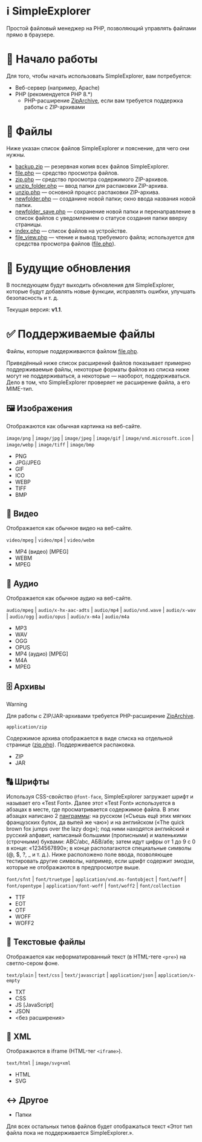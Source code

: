 # ℹ️ SimpleExplorer
Простой файловый менеджер на PHP, позволяющий управлять файлами прямо в браузере.

# 🧭 Начало работы

Для того, чтобы начать использовать SimpleExplorer, вам потребуется:

* Веб-сервер (например, Apache)
* PHP (рекомендуется PHP 8.*)
    * PHP-расширение [ZipArchive](https://www.php.net/manual/ru/book.zip.php), если вам требуется поддержка работы с ZIP-архивами

# 📁 Файлы

Ниже указан список файлов SimpleExplorer и пояснение, для чего они нужны.

* [backup.zip](backup.zip) — резервная копия всех файлов SimpleExplorer.
* [file.php](file.php) — средство просмотра файлов.
* [zip.php](zip.php) — средство просмотра содержимого ZIP-архивов.
* [unzip_folder.php](unzip_folder.php) — ввод папки для распаковки ZIP-архива.
* [unzip.php](unzip.php) — основной процесс распаковки ZIP-архива.
* [newfolder.php](newfolder.php) — созданине новой папки; окно ввода названия новой папки.
* [newfolder_save.php](newfolder_save.php) — сохранение новой папки и перенаправление в список файлов с уведомлением о статусе создания папки вверху страницы.
* [index.php](index.php) — список файлов на устройстве.
* [file_view.php](file_view.php) — чтение и вывод требуемого файла; используется для средства просмотра файлов ([file.php](file.php)).

# 🔄 Будущие обновления

В последующем будут выходить обновления для SimpleExplorer, которые будут добавлять новые функции, исправлять ошибки, улучшать безопасность и т. д.

Текущая версия: **v1.1**.

# ✅ Поддерживаемые файлы

Файлы, которые поддерживаются файлом [file.php](file.php).

Приведённый ниже список расширений файлов показывает примерно поддерживаемые файлы, некоторые форматы файлов из списка ниже могут не поддерживаться, а некоторые — наоборот, поддерживаться. Дело в том, что SimpleExplorer проверяет не расширение файла, а его MIME-тип.

## 🖼️ Изображения
Отображаются как обычная картинка на веб-сайте.

`image/png` | `image/jpg` | `image/jpeg` | `image/gif` | `image/vnd.microsoft.icon` | `image/webp` | `image/tiff` | `image/bmp`

* PNG
* JPG/JPEG
* GIF
* ICO
* WEBP
* TIFF
* BMP

## 🎥 Видео
Отображается как обычное видео на веб-сайте.

`video/mpeg` | `video/mp4` | `video/webm`

* MP4 (видео) [MPEG]
* WEBM
* MPEG

## 🎵 Аудио
Отображается как обычное аудио на веб-сайте.

`audio/mpeg` | `audio/x-hx-aac-adts` | `audio/mp4` | `audio/vnd.wave` | `audio/x-wav` | `audio/ogg` | `audio/opus` | `audio/x-m4a` | `audio/m4a`

* MP3
* WAV
* OGG
* OPUS
* MP4 (аудио) [MPEG]
* M4A
* MPEG

## 🗄️ Архивы
>[!WARNING]
>Для работы с ZIP/JAR-архивами требуется PHP-расширение [ZipArchive](https://www.php.net/manual/ru/book.zip.php).

`application/zip`

Содержимое архива отображается в виде списка на отдельной странице ([zip.php](zip.php)). Поддерживается распаковка.
* ZIP
* JAR

## 🔠 Шрифты
Используя CSS-свойство `@font-face`, SimpleExplorer загружает шрифт и называет его «Test Font». Далее этот «Test Font» используется в абзацах в месте, где просматривается содержимое файла. В этих абзацах написано 2 [панграммы](https://ru.wikipedia.org/wiki/Панграмма): на русском («Съешь ещё этих мягких французских булок, да выпей же чаю») и на английском («The quick brown fox jumps over the lazy dog»); под ними находятся английский и русский алфавит, написаный большими (прописными) и маленькими (строчными) буквами: ABC/abc, АБВ/абв; затем идут цифры от 1 до 9 с 0 в конце: «1234567890»; в конце располагаются специальные символы (@, $, ?, _ и т. д.). Ниже расположено поле ввода, позволяющее тестировать другие символы, например, если шрифт содержит эмодзи, которые не отображаются в предпросмотре выше.

`font/sfnt` | `font/truetype` | `application/vnd.ms-fontobject` | `font/woff` | `font/opentype` | `application/font-woff` | `font/woff2` | `font/collection`

* TTF
* EOT
* OTF
* WOFF
* WOFF2

## 📃 Текстовые файлы
Отображается как неформатированный текст (в HTML-теге `<pre>`) на светло-сером фоне.

`text/plain` | `text/css` | `text/javascript` | `application/json` | `application/x-empty`

* TXT
* CSS
* JS [JavaScript]
* JSON
* <без расширения>

## 📄 XML
Отображаются в iframe (HTML-тег `<iframe>`).

`text/html` | `image/svg+xml`

* HTML
* SVG

## ↔️ Другое
* Папки


Для всех остальных типов файлов будет отображаться текст «Этот тип файла пока не поддерживается SimpleExplorer.».
